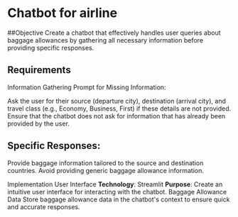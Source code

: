# Chatbot for airline
##Objective
Create a chatbot that effectively handles user queries about baggage allowances by gathering all necessary information before providing specific responses.

## Requirements
Information Gathering
Prompt for Missing Information:

Ask the user for their source (departure city), destination (arrival city), and travel class (e.g., Economy, Business, First) if these details are not provided.
Ensure that the chatbot does not ask for information that has already been provided by the user.

## Specific Responses:
Provide baggage information tailored to the source and destination countries.
Avoid providing generic baggage allowance information.

Implementation
User Interface
**Technology**: Streamlit
**Purpose**: Create an intuitive user interface for interacting with the chatbot.
Baggage Allowance Data
Store baggage allowance data in the chatbot's context to ensure quick and accurate responses.
